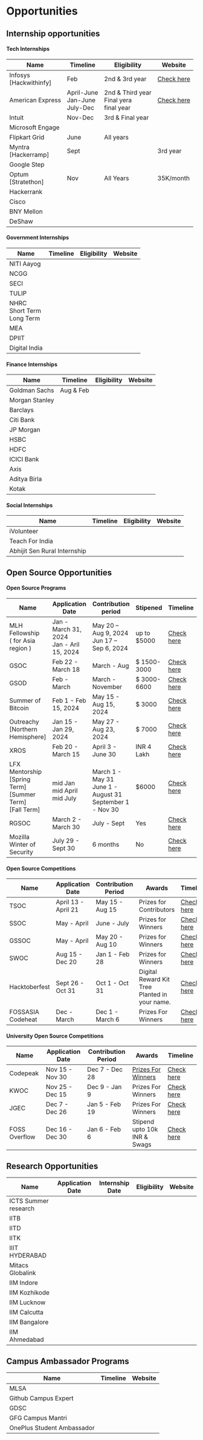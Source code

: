 # Opportunities

## Internship opportunities 

#### Tech Internships

| Name                |     Timeline      |  Eligibility     |                      Website                                     |
|---------------------|-------------------|------------------|------------------------------------------------------------------|
| Infosys <br> [Hackwithinfy] | Feb       |  2nd & 3rd year  |  [Check here](https://www.infosys.com/careers/hackwithinfy.html) |             
| American Express    | April-June <br> Jan-June <br> July-Dec | 2nd & Third year <br> Final yera <br> final year | [Check here](https://www.americanexpress.com/en-us/careers/student-programs/global-students-page.html)              
| Intuit              | Nov-Dec           |  3rd & Final year|                               |             
| Microsoft Engage    |                   |                  |                               |                           
| Flipkart Grid       | June              |  All years       |                               |             
| Myntra <br> [Hackerramp] |  Sept        |                  | 3rd year        |             |                           
| Google Step         |                   |                  |                 |             |                           
| Optum <br> [Stratethon] | Nov           |  All Years       | 35K/month       |             |              
| Hackerrank          |                   |                  |                 |             |                           
| Cisco               |                   |                  |                 |             |                           
| BNY Mellon          |                   |                  |                 |             |                           
| DeShaw              |                   |                  |                 |             |                           

#### Government Internships

| Name                |    Timeline       |  Eligibility     |       Website               |    
|---------------------|-------------------|------------------|-----------------------------|
|    NITI Aayog       |                   |                  |                             |                           
|    NCGG             |                   |                  |                             |                           
|    SECI             |                   |                  |                             |                           
|    TULIP            |                   |                  |                             |                           
| NHRC <br> Short Term <br> Long Term |   |                  |                             |                           
|    MEA              |                   |                  |                             |                           
|    DPIIT            |                   |                  |                             |                           
|    Digital India    |                   |                  |                             |                           

#### Finance Internships

| Name                | Timeline          |  Eligibility     |            Website             |
|---------------------|-------------------|------------------|--------------------------------|
| Goldman Sachs       | Aug & Feb         |                  |                                |                          
| Morgan Stanley      |                   |                  |                                |                           
| Barclays            |                   |                  |                                |                           
| Citi Bank           |                   |                  |                                |                           
| JP Morgan           |                   |                  |                                |                           
| HSBC                |                   |                  |                                |                           
| HDFC                |                   |                  |                                |                           
| ICICI Bank          |                   |                  |                                |                           
| Axis                |                   |                  |                                |                           
| Aditya Birla        |                   |                  |                                |                           
| Kotak               |                   |                  |                                |                           

#### Social Internships

| Name                         |     Timeline      |  Eligibility     |                 Website                     |
|------------------------------|-------------------|------------------|---------------------------------------------|
| iVolunteer                   |                   |                  |                                             |
| Teach For India              |                   |                  |                                             |
| Abhijit Sen Rural Internship |                   |                  |                                             |

## Open Source Opportunities

#### Open Source Programs

|                    Name                    |                 Application Date                 |            Contribution period                 | Stipened      | Timeline  |
|--------------------------------------------|--------------------------------------------------|------------------------------------------------|---------------|-----------|                  
|    MLH Fellowship <br> ( for Asia region ) | Jan - March 31, 2024 <br> Jan - Aril 15, 2024    | May 20 – Aug 9, 2024 <br> Jun 17 – Sep 6, 2024 | up to $5000   | [Check here](https://fellowship.mlh.io/programs/open-source) |
|                    GSOC                    |   Feb 22 - March 18     |  March - Aug   | $ 1500-3000  | [Check here](https://developers.google.com/open-source/gsoc/timeline) |                
|                    GSOD                    | Feb - March  |  March - November  | $ 3000-6600  | [Check here](https://developers.google.com/season-of-docs/docs/timeline) |
|               Summer of Bitcoin            | Feb 1 - Feb 15, 2024                  | May 15 - Aug 15, 2024     | $ 3000 | [Check here](https://www.summerofbitcoin.org/how-it-works) |   
|       Outreachy <br> [Northern Hemisphere] |  Jan 15 - Jan 29, 2024   | May 27 - Aug 23, 2024  | $ 7000 |  [Check here](https://www.outreachy.org/blog/2024-01-15/may-2024-initial-applications-open/) |                           
|                  XROS                      | Feb 20 - March 15  | April 3 - June 30 | INR 4 Lakh | [Check here](https://xrosfellowship.ficci.in/#timeline) | 
|LFX Mentorship <br> [Spring Term] <br> [Summer Term] <br> [Fall Term] | <br> mid Jan <br> mid April <br> mid July | <br> March 1 - May 31 <br> June 1 - August 31 <br> September 1 - Nov 30 | $6000 | [Check here](https://docs.linuxfoundation.org/lfx/mentorship/mentorship-program-timelines) |
|                  RGSOC                     | March 2 - March 30 | July - Sept       | Yes | [Check here](https://railsgirlssummerofcode.org/) |
|       Mozilla Winter of Security           | July 29 - Sept 30 | 6 months | No | [Check here](https://wiki.mozilla.org/Security/Automation/Winter_Of_Security_2016) |

#### Open Source Competitions

| Name                | Application Date | Contribution Period |      Awards         |             Timeline                          |   
|---------------------|------------------|---------------------|---------------------|-----------------------------------------------|
|     TSOC            |  April 13 - April 21 |   May 15 - Aug 15   | Prizes for Contributors | [Check here](https://tsoc.dev/)       |
|     SSOC            |  May - April     | June - July | Prizes for Winners | [Check here](https://hack2skill.com/hack/ssoc)         |
|     GSSOC           |   May - April    | May 20 - Aug 10 | Prizes for Winners | [Check here](https://gssoc.girlscript.tech/#)      |
|     SWOC            |  Aug 15 - Dec 20 | Jan 1 - Feb 28 | Prizes for Winners | [Check here](https://www.socialwinterofcode.com/)   | 
| Hacktoberfest       | Sept 26 - Oct 31 |   Oct 1 - Oct 31    | Digital Reward Kit <br> Tree Planted in your name. | [Check here](https://hacktoberfest.com/participation/) |
| FOSSASIA Codeheat   |   Dec - March    |   Dec 1 - March 6   | Prizes For Winners  | [Check here](https://codeheat.org/#timeline)  |


#### University Open Source Competitions

| Name                | Application Date | Contribution Period |                      Awards                 |          Timeline                          |   
|---------------------|------------------|---------------------|---------------------------------------------|--------------------------------------------|
|       Codepeak      | Nov 15 - Nov 30  |    Dec 7 - Dec 28   |[Prizes For Winners](https://www.codepeak.tech/reward)| [Check here](https://www.codepeak.tech/) |
|       KWOC          | Nov 25 - Dec 15 |  Dec 9 - Jan 9  |        Prizes For Winners                   | [Check here](https://kwoc.kossiitkgp.org/) |
|       JGEC          |  Dec 7 - Dec 26  |   Jan 5 - Feb 19    | Prizes For Winners      |  [Check here](https://jgec-winter-of-code.github.io/#timeline) |
|   FOSS Overflow     | Dec 16 - Dec 30  | Jan 6 - Feb 6       | Stipend upto 10k INR & Swags                | [Check here](https://fossoverflow.dev/)    | 




## Research Opportunities

| Name                | Application Date  | Internship Date  | Eligibility     |             Website                   |
|---------------------|-------------------|------------------|-----------------|---------------------------------------|
| ICTS Summer research|                   |                  |                 |                                       |
| IITB                |                   |                  |                 |                                       |
| IITD                |                   |                  |                 |                                       |
| IITK                |                   |                  |                 |                                       |
| IIIT HYDERABAD      |                   |                  |                 |                                       |
| Mitacs Globalink    |                   |                  |                 |                                       |
| IIM Indore          |                   |                  |                 |                                       |
| IIM Kozhikode       |                   |                  |                 |                                       |
| IIM Lucknow         |                   |                  |                 |                                       |
| IIM Calcutta        |                   |                  |                 |                                       |
| IIM Bangalore       |                   |                  |                 |                                       |
| IIM Ahmedabad       |                   |                  |                 |                                       |

## Campus Ambassador Programs

| Name                       |     Timeline      |          Website                   |
|----------------------------|-------------------|------------------------------------|
| MLSA                       |                   |                                    |                                    
| Github Campus Expert       |                   |                                    |                                    
| GDSC                       |                   |                                    |                                    
| GFG Campus Mantri          |                   |                                    |                                    
| OnePlus Student Ambassador |                   |                                    |                                    

